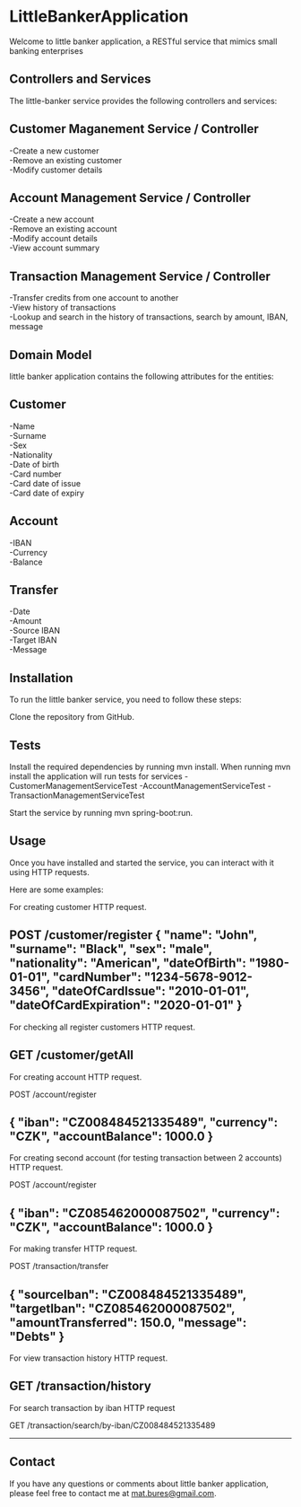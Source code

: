 # LittleBankerApplication
Welcome to little banker application, a RESTful service that mimics small banking enterprises

## Controllers and Services
The little-banker service provides the following controllers and services:

## Customer Maganement Service / Controller
 -Create a new customer  
 -Remove an existing customer  
 -Modify customer details

## Account Management Service / Controller
 -Create a new account  
 -Remove an existing account  
 -Modify account details  
 -View account summary  

## Transaction Management Service / Controller
 -Transfer credits from one account to another  
 -View history of transactions  
 -Lookup and search in the history of transactions, search by amount, IBAN, message  

## Domain Model
little banker application contains the following attributes for the entities:  

## Customer
 -Name  
 -Surname  
 -Sex  
 -Nationality  
 -Date of birth  
 -Card number  
 -Card date of issue  
 -Card date of expiry  

## Account
 -IBAN  
 -Currency  
 -Balance
 
## Transfer  
 -Date  
 -Amount  
 -Source IBAN  
 -Target IBAN  
 -Message  

## Installation
To run the little banker service, you need to follow these steps:

Clone the repository from GitHub.  

## Tests
Install the required dependencies by running mvn install.
When running mvn install the application will run tests for services
 -CustomerManagementServiceTest
 -AccountManagementServiceTest
 -TransactionManagementServiceTest

Start the service by running mvn spring-boot:run.  

## Usage
Once you have installed and started the service, you can interact with it using HTTP requests.

Here are some examples:  

For creating customer HTTP request.  

POST /customer/register
{
    "name": "John",
    "surname": "Black",
    "sex": "male",
    "nationality": "American",
    "dateOfBirth": "1980-01-01",
    "cardNumber": "1234-5678-9012-3456",
    "dateOfCardIssue": "2010-01-01",
    "dateOfCardExpiration": "2020-01-01"
}
-------------------------------------------------
For checking all register customers HTTP request.

GET /customer/getAll
-------------------------------------------------

For creating account HTTP request.

POST /account/register

{
  "iban": "CZ008484521335489",
  "currency": "CZK",
  "accountBalance": 1000.0
}
--------------------------------------------------

For creating second account (for testing transaction between 2 accounts) HTTP request.

POST /account/register

{
  "iban": "CZ085462000087502",
  "currency": "CZK",
  "accountBalance": 1000.0
}
--------------------------------------------------

For making transfer HTTP request.

POST /transaction/transfer

{
"sourceIban": "CZ008484521335489",
"targetIban": "CZ085462000087502",
"amountTransferred": 150.0,
"message": "Debts"
}
----------------------------------------------------

For view transaction history HTTP request.

GET /transaction/history
-----------------------------------------------------

For search transaction by iban HTTP request

GET /transaction/search/by-iban/CZ008484521335489

------------------------------------------------------

## Contact
If you have any questions or comments about little banker application, please feel free to contact me at mat.bures@gmail.com.
